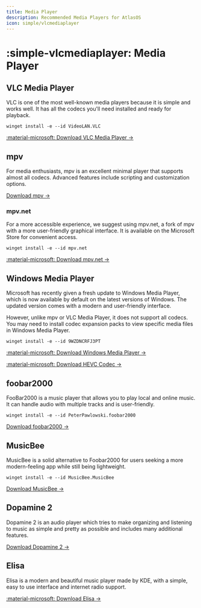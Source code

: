 ```yaml
---
title: Media Player
description: Recommended Media Players for AtlasOS
icon: simple/vlcmediaplayer
---
```


# :simple-vlcmediaplayer: Media Player

## VLC Media Player

VLC is one of the most well-known media players because it is simple and works well. It has all the codecs you'll need installed and ready for playback.

`winget install -e --id VideoLAN.VLC`

[:material-microsoft: Download VLC Media Player ->](ms-windows-store://pdp/?ProductId=XPDM1ZW6815MQM)

## mpv

For media enthusiasts, mpv is an excellent minimal player that supports almost all codecs. Advanced features include scripting and customization options.

[Download mpv ->](https://mpv.io/installation/)

### mpv.net

For a more accessible experience, we suggest using mpv.net, a fork of mpv with a more user-friendly graphical interface. It is available on the Microsoft Store for convenient access.

`winget install -e --id mpv.net`

[:material-microsoft: Download mpv.net ->](ms-windows-store://pdp/?ProductId=9N64SQZTB3LM)

## Windows Media Player

Microsoft has recently given a fresh update to Windows Media Player, which is now available by default on the latest versions of Windows. The updated version comes with a modern and user-friendly interface.

However, unlike mpv or VLC Media Player, it does not support all codecs. You may need to install codec expansion packs to view specific media files in Windows Media Player.

`winget install -e --id 9WZDNCRFJ3PT`

[:material-microsoft: Download Windows Media Player ->](ms-windows-store://pdp/?ProductId=9WZDNCRFJ3PT)

[:material-microsoft: Download HEVC Codec ->](ms-windows-store://pdp/?ProductId=9NMZLZ57R3T7)

## foobar2000

FooBar2000 is a music player that allows you to play local and online music. It can handle audio with multiple tracks and is user-friendly.

`winget install -e --id PeterPawlowski.foobar2000`

[Download foobar2000 ->](https://www.foobar2000.org/)


## MusicBee

MusicBee is a solid alternative to Foobar2000 for users seeking a more modern-feeling app while still being lightweight.

`winget install -e --id MusicBee.MusicBee`

[Download MusicBee ->](https://www.getmusicbee.com/)


## Dopamine 2

Dopamine 2 is an audio player which tries to make organizing and listening to music as simple and pretty as possible and includes many additional features.

[Download Dopamine 2 ->](https://github.com/digimezzo/dopamine-windows/releases/latest)

## Elisa

Elisa is a modern and beautiful music player made by KDE, with a simple, easy to use interface and internet radio support.

[:material-microsoft: Download Elisa ->](ms-windows-store://pdp/?productid=9pb5md7zh8tl)
